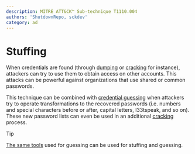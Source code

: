 ```yaml
---
description: MITRE ATT&CK™ Sub-technique T1110.004
authors: 'ShutdownRepo, sckdev'
category: ad
---
```


# Stuffing

When credentials are found (through [dumping](../dumping/index) or [cracking](../cracking.md) for instance), attackers can try to use them to obtain access on other accounts. This attacks can be powerful against organizations that use shared or common passwords. 

This technique can be combined with [credential guessing](guessing.md) when attackers try to operate transformations to the recovered passwords (i.e. numbers and special characters before or after, capital letters, l33tspeak, and so on). These new password lists can even be used in an additional [cracking](../cracking.md) process.

> [!TIP]
> [The same tools](guessing.md#common-passwords) used for guessing can be used for stuffing and guessing.
